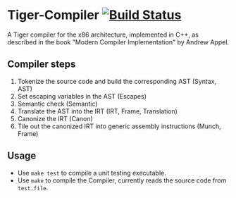 # Tiger-Compiler [![Build Status](https://travis-ci.com/Compiladori/Tiger-Compiler.svg?branch=master)](https://travis-ci.com/Compiladori/Tiger-Compiler)
A Tiger compiler for the x86 architecture, implemented in C++, as described in the book "Modern Compiler Implementation" by Andrew Appel. 

## Compiler steps
1. Tokenize the source code and build the corresponding AST (Syntax, AST)
2. Set escaping variables in the AST (Escapes)
3. Semantic check (Semantic)
4. Translate the AST into the IRT (IRT, Frame, Translation)
5. Canonize the IRT (Canon)
6. Tile out the canonized IRT into generic assembly instructions (Munch, Frame)

## Usage
- Use `make test` to compile a unit testing executable.
- Use `make` to compile the Compiler, currently reads the source code from `test.file`. 
